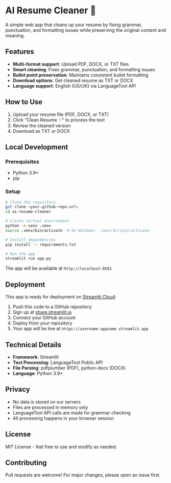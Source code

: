# AI Resume Cleaner 🧹

A simple web app that cleans up your resume by fixing grammar, punctuation, and formatting issues while preserving the original content and meaning.

## Features

- **Multi-format support**: Upload PDF, DOCX, or TXT files
- **Smart cleaning**: Fixes grammar, punctuation, and formatting issues
- **Bullet point preservation**: Maintains consistent bullet formatting
- **Download options**: Get cleaned resume as TXT or DOCX
- **Language support**: English (US/UK) via LanguageTool API

## How to Use

1. Upload your resume file (PDF, DOCX, or TXT)
2. Click "Clean Resume ✨" to process the text
3. Review the cleaned version
4. Download as TXT or DOCX

## Local Development

### Prerequisites
- Python 3.9+
- pip

### Setup
```bash
# Clone the repository
git clone <your-github-repo-url>
cd ai-resume-cleaner

# Create virtual environment
python -m venv .venv
source .venv/bin/activate  # On Windows: .venv\Scripts\activate

# Install dependencies
pip install -r requirements.txt

# Run the app
streamlit run app.py
```

The app will be available at `http://localhost:8501`

## Deployment

This app is ready for deployment on [Streamlit Cloud](https://streamlit.io/cloud):

1. Push this code to a GitHub repository
2. Sign up at [share.streamlit.io](https://share.streamlit.io)
3. Connect your GitHub account
4. Deploy from your repository
5. Your app will be live at `https://username-appname.streamlit.app`

## Technical Details

- **Framework**: Streamlit
- **Text Processing**: LanguageTool Public API
- **File Parsing**: pdfplumber (PDF), python-docx (DOCX)
- **Language**: Python 3.9+

## Privacy

- No data is stored on our servers
- Files are processed in memory only
- LanguageTool API calls are made for grammar checking
- All processing happens in your browser session

## License

MIT License - feel free to use and modify as needed.

## Contributing

Pull requests are welcome! For major changes, please open an issue first.
